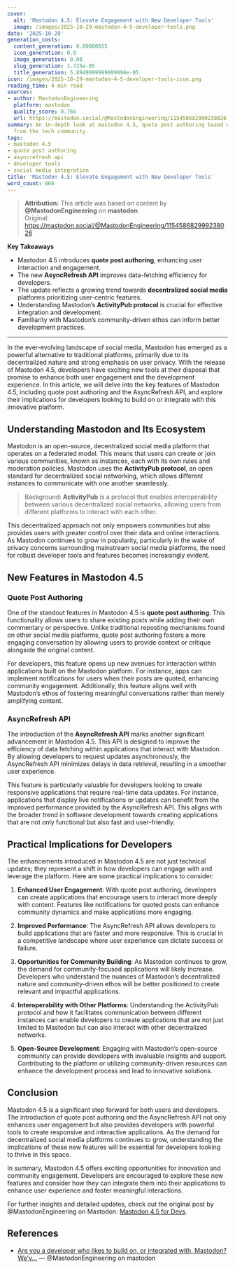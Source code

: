 ```yaml
---
cover:
  alt: 'Mastodon 4.5: Elevate Engagement with New Developer Tools'
  image: /images/2025-10-29-mastodon-4-5-developer-tools.png
date: '2025-10-29'
generation_costs:
  content_generation: 0.00080655
  icon_generation: 0.0
  image_generation: 0.08
  slug_generation: 1.725e-05
  title_generation: 5.8949999999999996e-05
icon: /images/2025-10-29-mastodon-4-5-developer-tools-icon.png
reading_time: 4 min read
sources:
- author: MastodonEngineering
  platform: mastodon
  quality_score: 0.766
  url: https://mastodon.social/@MastodonEngineering/115458682999238026
summary: An in-depth look at mastodon 4.5, quote post authoring based on insights
  from the tech community.
tags:
- mastodon 4.5
- quote post authoring
- asyncrefresh api
- developer tools
- social media integration
title: 'Mastodon 4.5: Elevate Engagement with New Developer Tools'
word_count: 866
---
```


> **Attribution:** This article was based on content by **@MastodonEngineering** on **mastodon**.  
> Original: https://mastodon.social/@MastodonEngineering/115458682999238026

**Key Takeaways**
- Mastodon 4.5 introduces **quote post authoring**, enhancing user interaction and engagement.
- The new **AsyncRefresh API** improves data-fetching efficiency for developers.
- The update reflects a growing trend towards **decentralized social media** platforms prioritizing user-centric features.
- Understanding Mastodon’s **ActivityPub protocol** is crucial for effective integration and development.
- Familiarity with Mastodon’s community-driven ethos can inform better development practices.

---

In the ever-evolving landscape of social media, Mastodon has emerged as a powerful alternative to traditional platforms, primarily due to its decentralized nature and strong emphasis on user privacy. With the release of Mastodon 4.5, developers have exciting new tools at their disposal that promise to enhance both user engagement and the development experience. In this article, we will delve into the key features of Mastodon 4.5, including quote post authoring and the AsyncRefresh API, and explore their implications for developers looking to build on or integrate with this innovative platform.

## Understanding Mastodon and Its Ecosystem

Mastodon is an open-source, decentralized social media platform that operates on a federated model. This means that users can create or join various communities, known as instances, each with its own rules and moderation policies. Mastodon uses the **ActivityPub protocol**, an open standard for decentralized social networking, which allows different instances to communicate with one another seamlessly.

> Background: **ActivityPub** is a protocol that enables interoperability between various decentralized social networks, allowing users from different platforms to interact with each other.

This decentralized approach not only empowers communities but also provides users with greater control over their data and online interactions. As Mastodon continues to grow in popularity, particularly in the wake of privacy concerns surrounding mainstream social media platforms, the need for robust developer tools and features becomes increasingly evident.

## New Features in Mastodon 4.5

### Quote Post Authoring

One of the standout features in Mastodon 4.5 is **quote post authoring**. This functionality allows users to share existing posts while adding their own commentary or perspective. Unlike traditional reposting mechanisms found on other social media platforms, quote post authoring fosters a more engaging conversation by allowing users to provide context or critique alongside the original content.

For developers, this feature opens up new avenues for interaction within applications built on the Mastodon platform. For instance, apps can implement notifications for users when their posts are quoted, enhancing community engagement. Additionally, this feature aligns well with Mastodon’s ethos of fostering meaningful conversations rather than merely amplifying content.

### AsyncRefresh API

The introduction of the **AsyncRefresh API** marks another significant advancement in Mastodon 4.5. This API is designed to improve the efficiency of data fetching within applications that interact with Mastodon. By allowing developers to request updates asynchronously, the AsyncRefresh API minimizes delays in data retrieval, resulting in a smoother user experience.

This feature is particularly valuable for developers looking to create responsive applications that require real-time data updates. For instance, applications that display live notifications or updates can benefit from the improved performance provided by the AsyncRefresh API. This aligns with the broader trend in software development towards creating applications that are not only functional but also fast and user-friendly.

## Practical Implications for Developers

The enhancements introduced in Mastodon 4.5 are not just technical updates; they represent a shift in how developers can engage with and leverage the platform. Here are some practical implications to consider:

1. **Enhanced User Engagement**: With quote post authoring, developers can create applications that encourage users to interact more deeply with content. Features like notifications for quoted posts can enhance community dynamics and make applications more engaging.

2. **Improved Performance**: The AsyncRefresh API allows developers to build applications that are faster and more responsive. This is crucial in a competitive landscape where user experience can dictate success or failure.

3. **Opportunities for Community Building**: As Mastodon continues to grow, the demand for community-focused applications will likely increase. Developers who understand the nuances of Mastodon’s decentralized nature and community-driven ethos will be better positioned to create relevant and impactful applications.

4. **Interoperability with Other Platforms**: Understanding the ActivityPub protocol and how it facilitates communication between different instances can enable developers to create applications that are not just limited to Mastodon but can also interact with other decentralized networks.

5. **Open-Source Development**: Engaging with Mastodon’s open-source community can provide developers with invaluable insights and support. Contributing to the platform or utilizing community-driven resources can enhance the development process and lead to innovative solutions.

## Conclusion

Mastodon 4.5 is a significant step forward for both users and developers. The introduction of quote post authoring and the AsyncRefresh API not only enhances user engagement but also provides developers with powerful tools to create responsive and interactive applications. As the demand for decentralized social media platforms continues to grow, understanding the implications of these new features will be essential for developers looking to thrive in this space.

In summary, Mastodon 4.5 offers exciting opportunities for innovation and community engagement. Developers are encouraged to explore these new features and consider how they can integrate them into their applications to enhance user experience and foster meaningful interactions.

For further insights and detailed updates, check out the original post by @MastodonEngineering on Mastodon: [Mastodon 4.5 for Devs](https://blog.joinmastodon.org/2025/10/mastodon-4-5-for-devs/).

## References

- [Are you a developer who likes to build on, or integrated with, Mastodon? We'v...](https://mastodon.social/@MastodonEngineering/115458682999238026) — @MastodonEngineering on mastodon